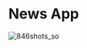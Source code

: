 # News App
![846shots_so](https://github.com/user-attachments/assets/185a7047-42aa-4519-b015-073f8168c81f)
